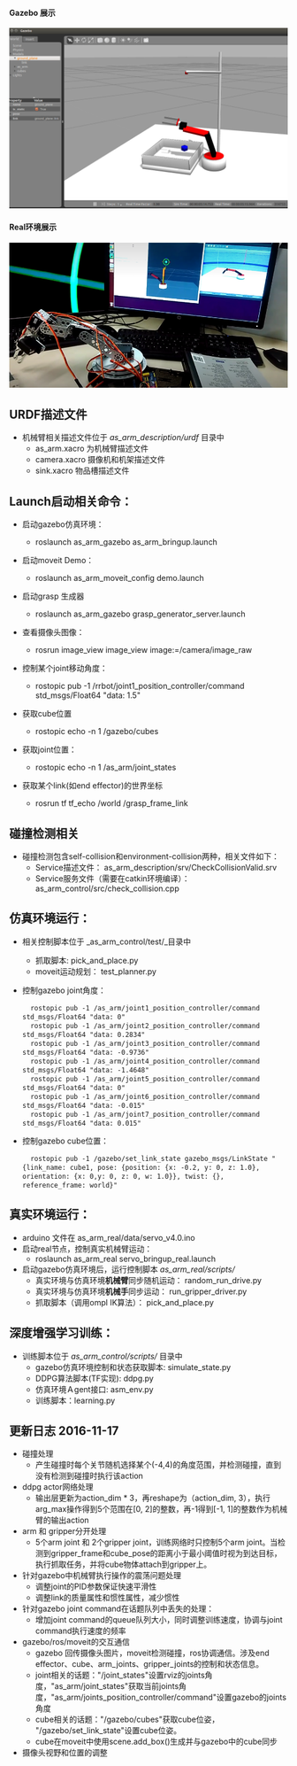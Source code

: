 
#### Gazebo 展示
![Gazebo](as_arm_description/img/gazebo.png)  

#### Real环境展示
![Real Environment](as_arm_description/img/real.png)  

## URDF描述文件
* 机械臂相关描述文件位于 _as_arm_description/urdf_ 目录中
    * as_arm.xacro 为机械臂描述文件
    * camera.xacro 摄像机和机架描述文件
    * sink.xacro 物品槽描述文件

## Launch启动相关命令：
* 启动gazebo仿真环境：
    * roslaunch as_arm_gazebo as_arm_bringup.launch
* 启动moveit Demo：
    * roslaunch as_arm_moveit_config demo.launch
* 启动grasp 生成器
    * roslaunch as_arm_gazebo grasp_generator_server.launch
* 查看摄像头图像：
    * rosrun image_view image_view image:=/camera/image_raw
* 控制某个joint移动角度：
    * rostopic pub -1 /rrbot/joint1_position_controller/command std_msgs/Float64 "data: 1.5"
* 获取cube位置
    * rostopic echo -n 1 /gazebo/cubes

* 获取joint位置：
    * rostopic echo -n 1 /as_arm/joint_states
* 获取某个link(如end effector)的世界坐标
    * rosrun tf tf_echo /world /grasp_frame_link
    
## 碰撞检测相关
* 碰撞检测包含self-collision和environment-collision两种，相关文件如下：
    * Service描述文件： as_arm_description/srv/CheckCollisionValid.srv
    * Service服务文件（需要在catkin环境编译）： as_arm_control/src/check_collision.cpp
    
## 仿真环境运行：
* 相关控制脚本位于 _as_arm_control/test/_目录中
    * 抓取脚本: pick_and_place.py
    * moveit运动规划： test_planner.py
* 控制gazebo joint角度： 

        rostopic pub -1 /as_arm/joint1_position_controller/command std_msgs/Float64 "data: 0"
        rostopic pub -1 /as_arm/joint2_position_controller/command std_msgs/Float64 "data: 0.2834"
        rostopic pub -1 /as_arm/joint3_position_controller/command std_msgs/Float64 "data: -0.9736"
        rostopic pub -1 /as_arm/joint4_position_controller/command std_msgs/Float64 "data: -1.4648"
        rostopic pub -1 /as_arm/joint5_position_controller/command std_msgs/Float64 "data: 0"
        rostopic pub -1 /as_arm/joint6_position_controller/command std_msgs/Float64 "data: -0.015"
        rostopic pub -1 /as_arm/joint7_position_controller/command std_msgs/Float64 "data: 0.015"
        
* 控制gazebo cube位置：  

        rostopic pub -1 /gazebo/set_link_state gazebo_msgs/LinkState "{link_name: cube1, pose: {position: {x: -0.2, y: 0, z: 1.0}, orientation: {x: 0,y: 0, z: 0, w: 1.0}}, twist: {}, reference_frame: world}"

## 真实环境运行：
* arduino 文件在 as_arm_real/data/servo_v4.0.ino
* 启动real节点，控制真实机械臂运动：
    * roslaunch as_arm_real servo_bringup_real.launch
* 启动gazebo仿真环境后，运行控制脚本 _as_arm_real/scripts/_
    * 真实环境与仿真环境**机械臂**同步随机运动： random_run_drive.py
    * 真实环境与仿真环境**机械手**同步运动： run_gripper_driver.py
    * 抓取脚本（调用ompl IK算法）： pick_and_place.py

## 深度增强学习训练：
* 训练脚本位于 _as_arm_control/scripts/_ 目录中
    * gazebo仿真环境控制和状态获取脚本: simulate_state.py
    * DDPG算法脚本(TF实现): ddpg.py
    * 仿真环境Ａgent接口:  asm_env.py
    * 训练脚本：learning.py

## 更新日志 2016-11-17
* 碰撞处理
    * 产生碰撞时每个关节随机选择某个(-4,4)的角度范围，并检测碰撞，直到没有检测到碰撞时执行该action
* ddpg  actor网络处理
    * 输出层更新为action_dim * 3，再reshape为（action_dim,  3），执行arg_max操作得到5个范围在[0, 2]的整数，再-1得到[-1, 1]的整数作为机械臂的输出action
* arm 和 gripper分开处理
    * 5个arm joint 和 2个gripper joint，训练网络时只控制5个arm joint。当检测到gripper_frame和cube_pose的距离小于最小阈值时视为到达目标，执行抓取任务，并将cube物体attach到gripper上。
* 针对gazebo中机械臂执行操作的震荡问题处理
    * 调整joint的PID参数保证快速平滑性
    * 调整link的质量属性和惯性属性，减少惯性
* 针对gazebo joint command在话题队列中丢失的处理：
    * 增加joint command的queue队列大小，同时调整训练速度，协调与joint command执行速度的频率
* gazebo/ros/moveit的交互通信
    * gazebo 回传摄像头图片，moveit检测碰撞，ros协调通信。涉及end effector、cube、arm_joints、gripper_joints的控制和状态信息。
    * joint相关的话题："/joint_states"设置rviz的joints角度，"as_arm/joint_states"获取当前joints角度，"as_arm/joints_position_controller/command"设置gazebo的joints角度
    * cube相关的话题："/gazebo/cubes"获取cube位姿， "/gazebo/set_link_state"设置cube位姿。
    * cube在moveit中使用scene.add_box()生成并与gazebo中的cube同步
* 摄像头视野和位置的调整
